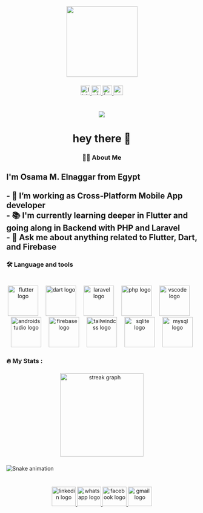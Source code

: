 <div align="center">
  <img height="187" src="https://avatars.githubusercontent.com/u/109289535?v=4"  />
</div>

###

<div align="center">
  <a href="https://www.linkedin.com/in/osama-m-elnagar-69909018b/">
    <img src="https://img.shields.io/static/v1?message=LinkedIn&logo=linkedin&label=&color=0077B5&logoColor=white&labelColor=&style=for-the-badge" height="25" alt="linkedin logo"  />
  </a>
  <a href="https://wa.me/+201094157080">
    <img src="https://img.shields.io/static/v1?message=Whatsapp&logo=whatsapp&label=&color=25D366&logoColor=white&labelColor=&style=for-the-badge" height="25" alt="whatsapp logo"  />
  </a>
  <a href="https://m.facebook.com/100039248505708/">
    <img src="https://img.shields.io/static/v1?message=Facebook&logo=facebook&label=&color=1877F2&logoColor=white&labelColor=&style=for-the-badge" height="25" alt="facebook logo"  />
  </a>
  <a href="mailto:osamaelngar98@gmail.com">
    <img src="https://img.shields.io/static/v1?message=Email&logo=gmail&label=&color=EA4335&logoColor=white&labelColor=&style=for-the-badge" height="25" alt="email logo"  />
  </a>
</div>

###

<br clear="both">

<div align="center">
  <img src="https://visitor-badge.laobi.icu/badge?page_id=OsamaElnagar.OsamaElnagar&"  />
</div>

###

<h1 align="center">hey there 👋</h1>

###

<h3 align="center">👩‍💻  About Me</h3>

###

<h2 align="left">I'm Osama M. Elnaggar from Egypt<br><br>- 🔭 I’m working as Cross-Platform Mobile App developer<br>- 📚 I'm currently learning deeper in Flutter and going along in Backend with PHP and Laravel<br>- 💬 Ask me about anything related to Flutter, Dart, and Firebase</h2>

###

<h3 align="left">🛠 Language and tools</h3>

###

<br clear="both">

<div align="center">
  <img src="https://cdn.jsdelivr.net/gh/devicons/devicon/icons/flutter/flutter-original.svg" height="80" alt="flutter logo"  />
  <img width="12" />
  <img src="https://cdn.jsdelivr.net/gh/devicons/devicon/icons/dart/dart-original.svg" height="80" alt="dart logo"  />
  <img width="12" />
  <img src="https://cdn.jsdelivr.net/gh/devicons/devicon/icons/laravel/laravel-original.svg" height="80" alt="laravel logo"  />
  <img width="12" />
  <img src="https://cdn.jsdelivr.net/gh/devicons/devicon/icons/php/php-original.svg" height="80" alt="php logo"  />
  <img width="12" />
  <img src="https://cdn.jsdelivr.net/gh/devicons/devicon/icons/vscode/vscode-original.svg" height="80" alt="vscode logo"  />
  <img width="12" />
  <img src="https://cdn.jsdelivr.net/gh/devicons/devicon/icons/androidstudio/androidstudio-original.svg" height="80" alt="androidstudio logo"  />
  <img width="12" />
  <img src="https://cdn.jsdelivr.net/gh/devicons/devicon/icons/firebase/firebase-plain-wordmark.svg" height="80" alt="firebase logo"  />
  <img width="12" />
  <img src="https://cdn.jsdelivr.net/gh/devicons/devicon/icons/tailwindcss/tailwindcss-original-wordmark.svg" height="80" alt="tailwindcss logo"  />
  <img width="12" />
  <img src="https://cdn.jsdelivr.net/gh/devicons/devicon/icons/sqlite/sqlite-original.svg" height="80" alt="sqlite logo"  />
  <img width="12" />
  <img src="https://cdn.jsdelivr.net/gh/devicons/devicon/icons/mysql/mysql-original.svg" height="80" alt="mysql logo"  />
</div>

###

<h3 align="left">🔥   My Stats :</h3>

###

<div align="center">
  <img src="https://streak-stats.demolab.com?user=OsamaElnagar&locale=en&mode=daily&theme=dark&hide_border=false&border_radius=5&order=3" height="220" alt="streak graph"  />
</div>

###

<img src="https://raw.githubusercontent.com/OsamaElnagar/output/snake.svg" alt="Snake animation" />

###

<br clear="both">

<div align="center">
  <a href="https://www.linkedin.com/in/osama-m-elnagar-69909018b/">
    <img src="https://raw.githubusercontent.com/maurodesouza/profile-readme-generator/master/src/assets/icons/social/linkedin/default.svg" width="63" height="51" alt="linkedin logo"  />
  </a>
  <a href="https://wa.me/+201094157080">
    <img src="https://raw.githubusercontent.com/maurodesouza/profile-readme-generator/master/src/assets/icons/social/whatsapp/default.svg" width="63" height="51" alt="whatsapp logo"  />
  </a>
  <a href="https://m.facebook.com/100039248505708/">
    <img src="https://raw.githubusercontent.com/maurodesouza/profile-readme-generator/master/src/assets/icons/social/facebook/default.svg" width="63" height="51" alt="facebook logo"  />
  </a>
  <a href="mailto:osamaelngar98@gmail.com">
    <img src="https://raw.githubusercontent.com/maurodesouza/profile-readme-generator/master/src/assets/icons/social/gmail/default.svg" width="63" height="51" alt="gmail logo"  />
  </a>
</div>

###

<div align="left">
</div>

###
